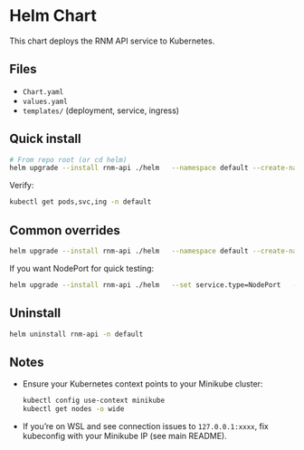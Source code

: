# Helm Chart

This chart deploys the RNM API service to Kubernetes.

## Files

- `Chart.yaml`
- `values.yaml`
- `templates/` (deployment, service, ingress)

## Quick install

```bash
# From repo root (or cd helm)
helm upgrade --install rnm-api ./helm   --namespace default --create-namespace   --set image.repository=uriya077/myapp   --set image.tag=latest
```

Verify:
```bash
kubectl get pods,svc,ing -n default
```

## Common overrides

```bash
helm upgrade --install rnm-api ./helm   --namespace default --create-namespace   --set image.repository=uriya077/myapp   --set image.tag=latest   --set service.type=ClusterIP   --set resources.limits.cpu=500m   --set resources.limits.memory=256Mi
```

If you want NodePort for quick testing:
```bash
helm upgrade --install rnm-api ./helm   --set service.type=NodePort   --set service.nodePort=30080
```

## Uninstall

```bash
helm uninstall rnm-api -n default
```

## Notes

- Ensure your Kubernetes context points to your Minikube cluster:
  ```bash
  kubectl config use-context minikube
  kubectl get nodes -o wide
  ```
- If you’re on WSL and see connection issues to `127.0.0.1:xxxx`, fix kubeconfig with your Minikube IP (see main README).

